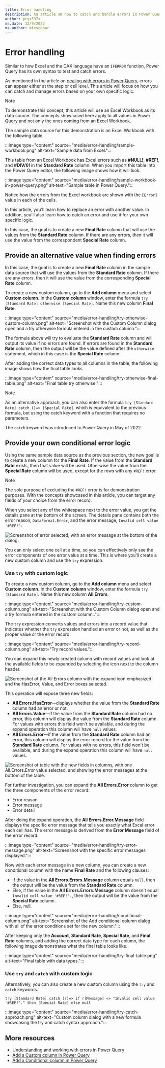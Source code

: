 ```yaml
---
title: Error handling
description: An article on how to catch and handle errors in Power Query using the syntax try and otherwise.
author: ptyx507x
ms.date: 12/9/2022
ms.author: miescobar
---
```


# Error handling

Similar to how Excel and the DAX language have an `IFERROR` function, Power Query has its own syntax to test and catch errors.

As mentioned in the article on [dealing with errors in Power Query](dealing-with-errors.md), errors can appear either at the step or cell level. This article will focus on how you can catch and manage errors based on your own specific logic.

>[!Note]
> To demonstrate this concept, this article will use an Excel Workbook as its data source. The concepts showcased here apply to all values in Power Query and not only the ones coming from an Excel Workbook.

The sample data source for this demonstration is an Excel Workbook with the following table.

:::image type="content" source="media/error-handling/sample-workbook.png" alt-text="Sample data from Excel.":::

This table from an Excel Workbook has Excel errors such as **#NULL!**, **#REF!**, and **#DIV/0!** in the **Standard Rate** column. When you import this table into the Power Query editor, the following image shows how it will look.

:::image type="content" source="media/error-handling/sample-workbook-in-power-query.png" alt-text="Sample table in Power Query.":::

Notice how the errors from the Excel workbook are shown with the `[Error]` value in each of the cells.

In this article, you'll learn how to replace an error with another value. In addition, you'll also learn how to catch an error and use it for your own specific logic.

In this case, the goal is to create a new **Final Rate** column that will use the values from the **Standard Rate** column. If there are any errors, then it will use the value from the correspondent **Special Rate** column.

## Provide an alternative value when finding errors

In this case, the goal is to create a new **Final Rate** column in the sample data source that will use the values from the **Standard Rate** column. If there are any errors, then it will use the value from the corresponding **Special Rate** column.

To create a new custom column, go to the **Add column** menu and select **Custom column**. In the **Custom column** window, enter the formula `try [Standard Rate] otherwise [Special Rate]`. Name this new column **Final Rate**.

:::image type="content" source="media/error-handling/try-otherwise-custom-column.png" alt-text="Screenshot with the Custom Column dialog open and a try otherwise formula entered in the custom column.":::

The formula above will try to evaluate the **Standard Rate** column and will output its value if no errors are found. If errors are found in the **Standard Rate** column, then the output will be the value defined after the `otherwise` statement, which in this case is the **Special Rate** column.

After adding the correct data types to all columns in the table, the following image shows how the final table looks.

:::image type="content" source="media/error-handling/try-otherwise-final-table.png" alt-text="Final table try otherwise.":::

>[!NOTE]
>As an alternative approach, you can also enter the formula `try [Standard Rate] catch ()=> [Special Rate]`, which is equivalent to the previous formula, but using the catch keyword with a function that requires no parameters.
>
>The `catch` keyword was introduced to Power Query in May of 2022.

## Provide your own conditional error logic

Using the same sample data source as the previous section, the new goal is to create a new column for the **Final Rate**. If the value from the **Standard Rate** exists, then that value will be used. Otherwise the value from the **Special Rate** column will be used, except for the rows with any `#REF!` error.

>[!Note]
> The sole purpose of excluding the `#REF!` error is for demonstration purposes. With the concepts showcased in this article, you can target any fields of your choice from the error record.

When you select any of the whitespace next to the error value, you get the details pane at the bottom of the screen. The details pane contains both the error reason, `DataFormat.Error`, and the error message, `Invalid cell value '#REF!'`:

![Screenshot of error selected, with an error message at the bottom of the dialog.](media/error-handling/sample-workbook-in-power-query-sample-error.png)

You can only select one cell at a time, so you can effectively only see the error components of one error value at a time. This is where you'll create a new custom column and use the `try` expression.

### Use `try` with custom logic

To create a new custom column, go to the **Add column** menu and select **Custom column**. In the **Custom column** window, enter the formula `try [Standard Rate]`. Name this new column **All Errors**.

:::image type="content" source="media/error-handling/try-custom-column.png" alt-text="Screenshot with the Custom Column dialog open and a try formula entered in the custom column..":::

The `try` expression converts values and errors into a record value that indicates whether the `try` expression handled an error or not, as well as the proper value or the error record.

:::image type="content" source="media/error-handling/try-record-column.png" alt-text="Try record values.":::

You can expand this newly created column with record values and look at the available fields to be expanded by selecting the icon next to the column header.

![Screenshot of the All Errors column with the expand icon emphasized and the HasError, Value, and Error boxes selected.](media/error-handling/try-record-expand-column.png)

This operation will expose three new fields:

* **All Errors.HasError**&mdash;displays whether the value from the **Standard Rate** column had an error or not.
* **All Errors.Value**&mdash;if the value from the **Standard Rate** column had no error, this column will display the value from the **Standard Rate** column. For values with errors this field won't be available, and during the expand operation this column will have `null` values.
* **All Errors.Error**&mdash;if the value from the **Standard Rate** column had an error, this column will display the error record for the value from the **Standard Rate** column. For values with no errors, this field won't be available, and during the expand operation this column will have `null` values.

![Screenshot of table with the new fields in columns, with one All.Errors.Error value selected, and showing the error messages at the bottom of the table.](media/error-handling/try-record-expanded-columns.png)

For further investigation, you can expand the **All Errors.Error** column to get the three components of the error record:

* Error reason
* Error message
* Error detail

After doing the expand operation, the **All Errors.Error.Message** field displays the specific error message that tells you exactly what Excel error each cell has. The error message is derived from the **Error Message** field of the error record.

:::image type="content" source="media/error-handling/try-error-message.png" alt-text="Screenshot with the specific error messages displayed.":::

Now with each error message in a new column, you can create a new conditional column with the name **Final Rate** and the following clauses:

* If the value in the **All Errors.Errors.Message** column equals `null`, then the output will be the value from the **Standard Rate** column.
* Else, if the value in the **All Errors.Errors.Message** column doesn't equal `Invalid cell value '#REF!'.`, then the output will be the value from the **Special Rate** column.
* Else, null.

:::image type="content" source="media/error-handling/conditional-column.png" alt-text="Screenshot of the Add conditional column dialog with all of the error conditions set for the new column.":::

After keeping only the **Account**, **Standard Rate**, **Special Rate**, and **Final Rate** columns, and adding the correct data type for each column, the following image demonstrates what the final table looks like.

:::image type="content" source="media/error-handling/try-final-table.png" alt-text="Final table with data types.":::

### Use `try` and `catch` with custom logic

Alternatively, you can also create a new custom column using the `try` and `catch` keywords.

`try [Standard Rate] catch (r)=> if r[Message] <> "Invalid cell value '#REF!'." then [Special Rate] else null`

:::image type="content" source="media/error-handling/try-catch-approach.png" alt-text="Custom column dialog with a new formula showcasing the try and catch syntax approach.":::

## More resources

* [Understanding and working with errors in Power Query](dealing-with-errors.md)
* [Add a Custom column in Power Query](add-custom-column.md)
* [Add a Conditional column in Power Query](add-conditional-column.md)
